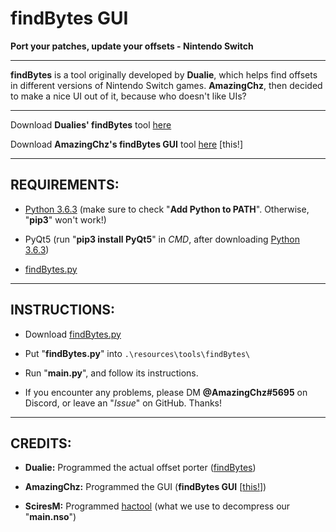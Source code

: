 # findBytes GUI
**Port your patches, update your offsets - Nintendo Switch**

---

**findBytes** is a tool originally developed by **Dualie**, which helps find offsets in different versions of Nintendo Switch games. **AmazingChz**, then decided to make a nice UI out of it, because who doesn't like UIs?

---

Download **Dualies' findBytes** tool [here](https://gist.github.com/3096/ffd6d257f148aab0b74bfc50dfe43e80)

Download **AmazingChz's findBytes GUI** tool [here](https://github.com/AmazingChz/findBytes-GUI/releases/latest) [this!]

---

## REQUIREMENTS:

  - [Python 3.6.3](https://www.python.org/downloads/release/python-363/) (make sure to check "**Add Python to PATH**". Otherwise, "**pip3**" won't work!)

  - PyQt5 (run "**pip3 install PyQt5**" in *CMD*, after downloading [Python 3.6.3](https://www.python.org/downloads/release/python-363/))

  - [findBytes.py](https://gist.github.com/3096/ffd6d257f148aab0b74bfc50dfe43e80)
  
---

## INSTRUCTIONS:
	
  - Download [findBytes.py](https://gist.github.com/3096/ffd6d257f148aab0b74bfc50dfe43e80)
  
  - Put "**findBytes.py**" into `.\resources\tools\findBytes\`

  - Run "**main.py**", and follow its instructions.
	
  - If you encounter any problems, please DM **@AmazingChz#5695** on Discord, or leave an "*Issue*" on GitHub. Thanks!

---

## CREDITS:

  - **Dualie:** Programmed the actual offset porter ([findBytes](https://gist.github.com/3096/ffd6d257f148aab0b74bfc50dfe43e80))

  - **AmazingChz:** Programmed the GUI (**findBytes GUI** [[this!](https://github.com/AmazingChz/findBytes-GUI/releases/latest)])

  - **SciresM:** Programmed [hactool](https://github.com/SciresM/hactool/releases/latest) (what we use to decompress our "**main.nso**")
